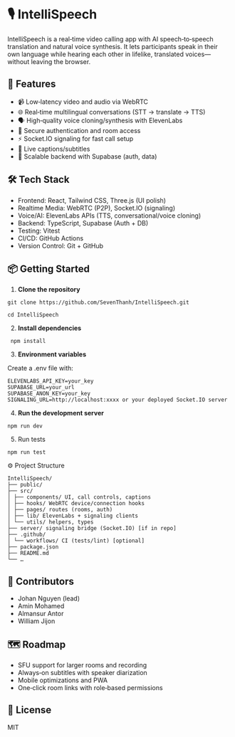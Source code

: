 # 🎙️ IntelliSpeech
IntelliSpeech is a real‑time video calling app with AI speech‑to‑speech translation and natural voice synthesis. It lets participants speak in their own language while hearing each other in lifelike, translated voices—without leaving the browser.

## 🚀 Features

- 📹 Low‑latency video and audio via WebRTC
- 🌐 Real‑time multilingual conversations (STT → translate → TTS)
- 🗣️ High‑quality voice cloning/synthesis with ElevenLabs
- 🔐 Secure authentication and room access
- ⚡ Socket.IO signaling for fast call setup
- 📝 Live captions/subtitles 
- 💾 Scalable backend with Supabase (auth, data)

## 🛠️ Tech Stack

- Frontend: React, Tailwind CSS, Three.js (UI polish)
- Realtime Media: WebRTC (P2P), Socket.IO (signaling)
- Voice/AI: ElevenLabs APIs (TTS, conversational/voice cloning)
- Backend: TypeScript, Supabase (Auth + DB)
- Testing: Vitest 
- CI/CD: GitHub Actions 
- Version Control: Git + GitHub

## 📦 Getting Started

1. **Clone the repository**

```
git clone https://github.com/SevenThanh/IntelliSpeech.git

cd IntelliSpeech
```

2. **Install dependencies**

``` npm install```

3. **Environment variables**

Create a .env file with:

```
ELEVENLABS_API_KEY=your_key
SUPABASE_URL=your_url
SUPABASE_ANON_KEY=your_key
SIGNALING_URL=http://localhost:xxxx or your deployed Socket.IO server
````

4. **Run the development server**
```
npm run dev
```
5. Run tests 

```
npm run test
```


⚙️ Project Structure
``` 
IntelliSpeech/
├── public/
├── src/
│ ├── components/ UI, call controls, captions
│ ├── hooks/ WebRTC device/connection hooks
│ ├── pages/ routes (rooms, auth)
│ ├── lib/ ElevenLabs + signaling clients
│ └── utils/ helpers, types
├── server/ signaling bridge (Socket.IO) [if in repo]
├── .github/
│ └── workflows/ CI (tests/lint) [optional]
├── package.json
├── README.md
└── …
``` 

## 👥 Contributors

- Johan Nguyen (lead)
- Amin Mohamed
- Almansur Antor 
- William Jijon

## 🗺️ Roadmap

- SFU support for larger rooms and recording
- Always‑on subtitles with speaker diarization
- Mobile optimizations and PWA
- One‑click room links with role‑based permissions

## 📄 License
MIT
